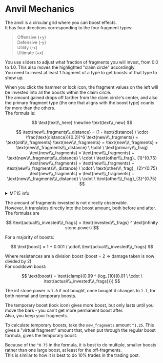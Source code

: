 # Anvil Mechanics

The anvil is a circular grid where you can boost effects.<br>
It has four directions corresponding to the four fragment types:
> Offensive (+y)<br>
> Defensive (-y)<br>
> Utility (-x)<br>
> Ultimate (+x)

You use sliders to adjust what fraction of fragments you will invest, from 0.0 to 1.0. This also moves the highlighted "claim circle" accordingly.<br>
You need to invest at least 1 fragment of a type to get boosts of that type to show up.

When you click the hammer or lock icon, the fragment values on the left will be invested into all the boosts within the claim circle.<br>
The amount gained drops off farther from the claim circle's center, and also the primary fragment type (the one that aligns with the boost type) counts for more than the others.<br>
The formula is:

$$
\text{text\\_here} \newline
\text{text\\_new}
$$

$$
\text{new\\_fragments\\_distance} = (1 - \text{distance} \ \cdot \frac{\text{distance}}{0.2})^6
\text{new\\\_fragments} = \text{old\\\_fragments}
\text{new\\\_fragments} = \text{new\\\_fragments} + \text{new\\\_fragments\\\_distance} \ \cdot \ \text{primary\\\_frag}
\text{new\\\_fragments} = \text{new\\\_fragments} + \text{new\\\_fragments\\\_distance} \ \cdot \ \text{other\\\_frag}_ {1}^{0.75}
\text{new\\\_fragments} = \text{new\\\_fragments} + \text{new\\\_fragments\\\_distance} \ \cdot \ \text{other\\\_frag}_ {2}^{0.75}
\text{new\\\_fragments} = \text{new\\\_fragments} + \text{new\\\_fragments\\\_distance} \ \cdot \ \text{other\\\_frag}_{3}^{0.75}
$$

<details>
  <summary>
    MT15 info
  </summary>
  The perk changes the `^0.75` to `^0.8` in the equation above.<br>
  It also changes the divisor (and the max range) for the distance to 0.25
</details>

The amount of fragments invested is not directly observable.<br>
However, it translates directly into the boost amount, both before and after.<br>
The formulas are

$$
\text{actual\\\_invested\\\_frags} = \text{invested\\\_frags} ^ \text{infinity stone power}
$$

For a majority of boosts:

$$
\text{boost} = 1 + 0.001 \ \cdot\ \text{actual\\\_invested\\\_frags}
$$

Where resistances are a division boost (boost = 2 => damage taken is now divided by 2)<br>
For cooldown boost:

$$
\text{boost} = \text{clamp}(0.99 ^ {log_{10}(0.01 \ \cdot \ \text{actual\\\_invested\\\_frags})})
$$
 
The inf stone power is `1.0` if not bought, once bought it changes to `1.1`, for both normal and temporary boosts.

The temporary boost (lock icon) gives more boost, but only lasts until you move the bars - you can't get more permanent boost after.<br>
Also, you keep your fragments.

To calculate temporary boosts, take the `new_fragments` amount `^1.25`. This gives a "virtual fragment" amount that, when put through the regular boost formula, gives the temporary boost.

Because of the `^0.75` in the formula, it is best to do multiple, smaller boosts rather than one large boost, at least for the off-fragments.<br>
This is similar to how it is best to do 10% trades in the trading post.
